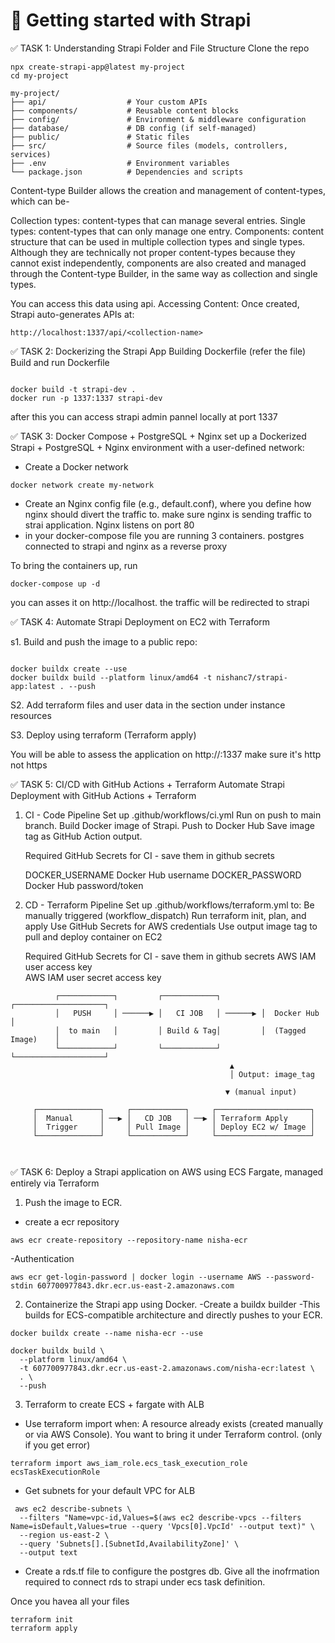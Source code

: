 # 🚀 Getting started with Strapi

✅ TASK 1: Understanding Strapi Folder and File Structure
Clone the repo

```
npx create-strapi-app@latest my-project
cd my-project
```

```
my-project/
├── api/                  # Your custom APIs
├── components/           # Reusable content blocks
├── config/               # Environment & middleware configuration
├── database/             # DB config (if self-managed)
├── public/               # Static files
├── src/                  # Source files (models, controllers, services)
├── .env                  # Environment variables
└── package.json          # Dependencies and scripts
```

Content-type Builder allows the creation and management of content-types, which can be-

Collection types: content-types that can manage several entries.
Single types: content-types that can only manage one entry.
Components: content structure that can be used in multiple collection types and single types. Although they are technically not proper content-types because they cannot exist independently, components are also created and managed through the Content-type Builder, in the same way as collection and single types.

You can access this data using api. Accessing Content:
Once created, Strapi auto-generates APIs at:

```
http://localhost:1337/api/<collection-name>
```

✅ TASK 2: Dockerizing the Strapi App
Building Dockerfile (refer the file)
Build and run Dockerfile

```

docker build -t strapi-dev .
docker run -p 1337:1337 strapi-dev

```

after this you can access strapi admin pannel locally at port 1337

✅ TASK 3: Docker Compose + PostgreSQL + Nginx
set up a Dockerized Strapi + PostgreSQL + Nginx environment with a user-defined network:

- Create a Docker network

```
docker network create my-network
```

- Create an Nginx config file (e.g., default.conf), where you define how nginx should divert the traffic to. make sure nginx is sending traffic to strai application. Nginx listens on port 80
- in your docker-compose file you are running 3 containers. postgres connected to strapi and nginx as a reverse proxy

To bring the containers up, run

```
docker-compose up -d
```

you can asses it on http://localhost. the traffic will be redirected to strapi

✅ TASK 4: Automate Strapi Deployment on EC2 with Terraform

s1. Build and push the image to a public repo:

```

docker buildx create --use
docker buildx build --platform linux/amd64 -t nishanc7/strapi-app:latest . --push

```

S2. Add terraform files and user data in the section under instance resources

S3. Deploy using terraform (Terraform apply)

You will be able to assess the application on
http://<ec2-public-ip>:1337
make sure it's http not https

✅ TASK 5: CI/CD with GitHub Actions + Terraform
Automate Strapi Deployment with GitHub Actions + Terraform

1. CI - Code Pipeline
   Set up .github/workflows/ci.yml
   Run on push to main branch.
   Build Docker image of Strapi.
   Push to Docker Hub
   Save image tag as GitHub Action output.

   Required GitHub Secrets for CI - save them in github secrets

   DOCKER_USERNAME Docker Hub username
   DOCKER_PASSWORD Docker Hub password/token

2. CD - Terraform Pipeline
   Set up .github/workflows/terraform.yml to:
   Be manually triggered (workflow_dispatch)
   Run terraform init, plan, and apply
   Use GitHub Secrets for AWS credentials
   Use output image tag to pull and deploy container on EC2

   Required GitHub Secrets for CI - save them in github secrets
   AWS IAM user access key  
    AWS IAM user secret access key

```
          ┌────────────┐         ┌────────────┐         ┌────────────────────┐
          │   PUSH     │ ──────▶ │   CI JOB   │ ──────▶ │  Docker Hub        │
          │  to main   │         │ Build & Tag│         │  (Tagged Image)    │
          └────────────┘         └────────────┘         └────────────────────┘
                                                 ▲
                                                 │ Output: image_tag

                                                ▼ (manual input)

     ┌──────────────┐     ┌────────────┐     ┌─────────────────────┐
     │  Manual      │ ──▶ │   CD JOB   │ ──▶ │ Terraform Apply     │
     │  Trigger     │     │ Pull Image │     │ Deploy EC2 w/ Image │
     └──────────────┘     └────────────┘     └─────────────────────┘



```

✅ TASK 6: Deploy a Strapi application on AWS using ECS Fargate, managed entirely via Terraform

1. Push the image to ECR.

- create a ecr repository

```
aws ecr create-repository --repository-name nisha-ecr

```

-Authentication

```
aws ecr get-login-password | docker login --username AWS --password-stdin 607700977843.dkr.ecr.us-east-2.amazonaws.com

```

2. Containerize the Strapi app using Docker.
   -Create a buildx builder
   -This builds for ECS-compatible architecture and directly pushes to your ECR.

```
docker buildx create --name nisha-ecr --use

docker buildx build \
  --platform linux/amd64 \
  -t 607700977843.dkr.ecr.us-east-2.amazonaws.com/nisha-ecr:latest \
  . \
  --push

```

3. Terraform to create ECS + fargate with ALB

- Use terraform import when: A resource already exists (created manually or via AWS Console). You want to bring it under Terraform control. (only if you get error)

```
terraform import aws_iam_role.ecs_task_execution_role ecsTaskExecutionRole
```

- Get subnets for your default VPC for ALB

```
 aws ec2 describe-subnets \
  --filters "Name=vpc-id,Values=$(aws ec2 describe-vpcs --filters Name=isDefault,Values=true --query 'Vpcs[0].VpcId' --output text)" \
  --region us-east-2 \
  --query 'Subnets[].[SubnetId,AvailabilityZone]' \
  --output text
```

- Create a rds.tf file to configure the postgres db. Give all the inofrmation required to connect rds to strapi under ecs task definition.

Once you havea all your files

```
terraform init
terraform apply
```
